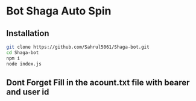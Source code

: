 # Bot Shaga Auto Spin


## Installation

```sh
git clone https://github.com/Sahrul5061/Shaga-bot.git
cd Shaga-bot
npm i
node index.js
```

## Dont Forget Fill in the acount.txt file with bearer and user id

